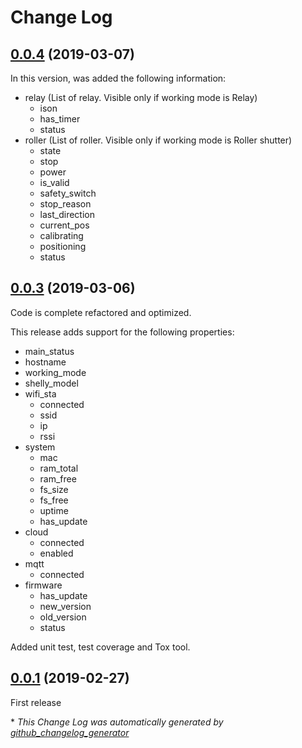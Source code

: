 # Change Log

## [0.0.4](https://github.com/marcogazzola/shelly-python/tree/0.0.4) (2019-03-07)

In this version, was added the following information:
* relay (List of relay. Visible only if working mode is Relay)
    * ison
    * has_timer
    * status
* roller (List of roller. Visible only if working mode is Roller shutter)
    * state
    * stop
    * power
    * is_valid
    * safety_switch
    * stop_reason
    * last_direction
    * current_pos
    * calibrating
    * positioning
    * status

## [0.0.3](https://github.com/marcogazzola/shelly-python/tree/0.0.3) (2019-03-06)

Code is complete refactored and optimized.

This release adds support for the following properties:
* main_status
* hostname
* working_mode
* shelly_model
* wifi_sta
    * connected
    * ssid
    * ip
    * rssi
* system
    * mac
    * ram_total
    * ram_free
    * fs_size
    * fs_free
    * uptime
    * has_update
* cloud
    * connected
    * enabled
* mqtt
    * connected
* firmware
    * has_update
    * new_version
    * old_version
    * status

Added unit test, test coverage and Tox tool.

## [0.0.1](https://github.com/marcogazzola/shelly-python/tree/0.0.1) (2019-02-27)

First release


\* *This Change Log was automatically generated by [github_changelog_generator](https://github.com/skywinder/Github-Changelog-Generator)*